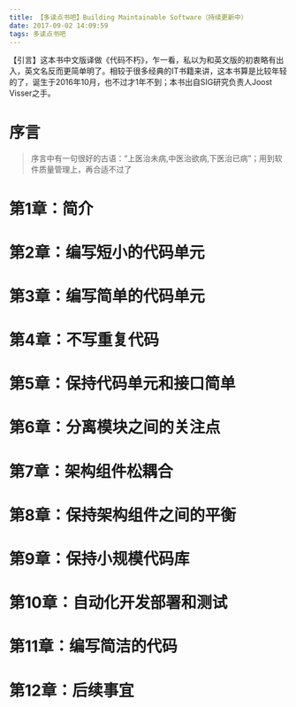 ```yaml
---
title: 【多读点书吧】Building Maintainable Software（持续更新中）
date: 2017-09-02 14:09:59
tags: 多读点书吧
---
```

【引言】这本书中文版译做《代码不朽》，乍一看，私以为和英文版的初衷略有出入，英文名反而更简单明了。相较于很多经典的IT书籍来讲，这本书算是比较年轻的了，诞生于2016年10月，也不过才1年不到；本书出自SIG研究负责人Joost Visser之手。
<!-- more -->

# 序言
> 序言中有一句很好的古语：“上医治未病,中医治欲病,下医治已病”；用到软件质量管理上，再合适不过了

# 第1章：简介

# 第2章：编写短小的代码单元

# 第3章：编写简单的代码单元

# 第4章：不写重复代码

# 第5章：保持代码单元和接口简单

# 第6章：分离模块之间的关注点

# 第7章：架构组件松耦合

# 第8章：保持架构组件之间的平衡

# 第9章：保持小规模代码库

# 第10章：自动化开发部署和测试

# 第11章：编写简洁的代码

# 第12章：后续事宜